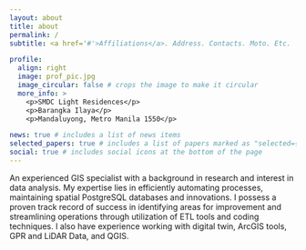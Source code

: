 ```yaml
---
layout: about
title: about
permalink: /
subtitle: <a href='#'>Affiliations</a>. Address. Contacts. Moto. Etc.

profile:
  align: right
  image: prof_pic.jpg
  image_circular: false # crops the image to make it circular
  more_info: >
    <p>SMDC Light Residences</p>
    <p>Barangka Ilaya</p>
    <p>Mandaluyong, Metro Manila 1550</p>

news: true # includes a list of news items
selected_papers: true # includes a list of papers marked as "selected={true}"
social: true # includes social icons at the bottom of the page
---
```

An experienced GIS specialist with a background in research and interest in data analysis. My expertise lies in efficiently automating processes, maintaining spatial PostgreSQL databases and innovations. I possess a proven track record of success in identifying areas for improvement and streamlining operations through utilization of ETL tools and coding techniques. I also have experience working with digital twin, ArcGIS tools, GPR and LiDAR Data, and QGIS.